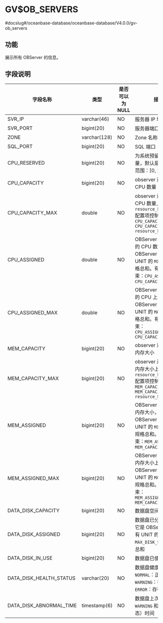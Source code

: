 GV$OB_SERVERS 
==================================
#docslug#/oceanbase-database/oceanbase-database/V4.0.0/gv-ob_servers


功能 
-------------------

展示所有 OBServer 的信息。

字段说明 
---------------------



|          字段名称           |      类型      | 是否可以为 NULL |                                                                                                 描述                                                                                                 |
|-------------------------|--------------|------------|----------------------------------------------------------------------------------------------------------------------------------------------------------------------------------------------------|
| SVR_IP                  | varchar(46)  | NO         | 服务器 IP 地址                                                                                                                                                                                          |
| SVR_PORT                | bigint(20)   | NO         | 服务器端口号                                                                                                                                                                                             |
| ZONE                    | varchar(128) | NO         | Zone 名称                                                                                                                                                                                            |
| SQL_PORT                | bigint(20)   | NO         | SQL 端口                                                                                                                                                                                             |
| CPU_RESERVED            | bigint(20)   | NO         | 为系统预留的 CPU 数量，默认是 2，取值范围：\[0, 15\]                                                                                                                                                                 |
| CPU_CAPACITY            | bigint(20)   | NO         | observer 进程可用的 CPU 数量                                                                                                                                                                              |
| CPU_CAPACITY_MAX        | double       | NO         | observer 进程可用的 CPU 数量上界。它由 `resource_hard_limit` 配置项控制： `CPU_CAPACITY_MAX =  CPU_CAPACITY * resource_hard_limit`                                                                   |
| CPU_ASSIGNED            | double       | NO         | OBServer 已经分配的 CPU 数量，它是 OBServer 上所有 UNIT 的 `MIN_CPU` 规格总和。有如下约束：`CPU_ASSIGNED <= CPU_CAPACITY`                                                                                                   |
| CPU_ASSIGNED_MAX        | double       | NO         | OBServer 已经分配的 CPU 上界值，它是 OBServer 上所有 UNIT 的 `MAX_CPU` 规格总和。有如下约束：`CPU_ASSIGNED_MAX <= CPU_CAPACITY_MAX`                                                                                          |
| MEM_CAPACITY            | bigint(20)   | NO         | observer 进程可用的内存大小                                                                                                                                                                                 |
| MEM_CAPACITY_MAX        | bigint(20)   | NO         | observer 进程可用的内存大小上界。它由 `resource_hard_limit` 配置项控制：`MEM_CAPACITY_MAX =  MEM_CAPACITY * resource_hard_limit`                                                                                       |
| MEM_ASSIGNED            | bigint(20)   | NO         | OBServer 已分配的内存大小，它是 OBServer 上所有 UNIT 的 `MIN_MEMORY` 规格总和。有如下约束：`MEM_ASSIGNED <= MEM_CAPACITY`                                                                                                    |
| MEM_ASSIGNED_MAX        | bigint(20)   | NO         | OBServer 已分配的内存大小上界，它是 OBServer 上所有 UNIT 的 `MAX_MEMORY` 规格总和。有如下约束：`MEM_ASSIGNED_MAX <= MEM_CAPACITY_MAX`                                                                                          |
| DATA_DISK_CAPACITY      | bigint(20)   | NO         | 数据盘空间总大小                                                                                                                                                                                           |
| DATA_DISK_ASSIGNED      | bigint(20)   | NO         | 数据盘已分配大小，它是 OBServer 上所有 UNIT 的 `MAX_DISK_SIZE` 规格总和                                                                                                                                               |
| DATA_DISK_IN_USE        | bigint(20)   | NO         | 数据盘已使用大小                                                                                                                                                                                           |
| DATA_DISK_HEALTH_STATUS | varchar(20)  | NO         | 数据盘健康状态 * `NORMAL`：正常状态   * `WARNING`：存在异常   * `ERROR`：存在错误    |
| DATA_DISK_ABNORMAL_TIME | timestamp(6) | NO         | 数据盘上次异常（ `WARNING` 和 `ERROR` 状态）时间                                                                                                                                                                 |



